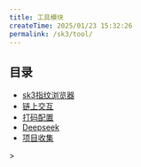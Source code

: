 ```yaml
---
title: 工具模块
createTime: 2025/01/23 15:32:26
permalink: /sk3/tool/
---
```

## 目录
- [sk3指纹浏览器](./1.sk3指纹浏览器.md)
- [链上交互](./2.链上交互.md)
- [打码配置](./3.打码配置.md)
- [Deepseek](./4.Deepseek.md)
- [项目收集](./5.项目收集.md)



<CardGrid>
<LinkCard title="sk3指纹浏览器" href="/sk3/tool/browser/" />
<LinkCard title="链上交互" href="/sk3/tool/ChainInteract/"/>
<LinkCard title="打码配置" href="/sk3/tool/mask/" />
<LinkCard title="Deepseek" href="/sk3/tool/deepseek/"/>
<LinkCard title="项目收集" href="/sk3/tool/collect/" />
>
</CardGrid>
